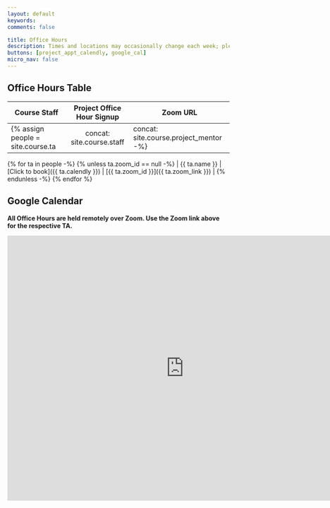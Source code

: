 ```yaml
---
layout: default
keywords:
comments: false

title: Office Hours
description: Times and locations may occasionally change each week; please check this page often.
buttons: [project_appt_calendly, google_cal]
micro_nav: false
---
```


## Office Hours Table <a name="table"></a>

| Course Staff | Project Office Hour Signup | Zoom URL |
|--------------|:--------------------------:|----------|
{% assign people = site.course.ta | concat: site.course.staff | concat: site.course.project_mentor -%}
{% for ta in people -%}
{% unless ta.zoom_id == null -%}
| {{ ta.name }} | [Click to book]({{ ta.calendly }}) | [{{ ta.zoom_id }}]({{ ta.zoom_link }}) |
{% endunless -%}
{% endfor %}

## Google Calendar <a name="calendar"></a>

**All Office Hours are held remotely over Zoom. Use the Zoom link above for the respective TA.**

<div>
<iframe src="https://calendar.google.com/calendar/u/0/embed?src=2085mq43dah8dv92ndoq6un2nc@group.calendar.google.com&ctz=America%2FLos_Angeles" style="border: 0" width="800" height="600" frameborder="0" scrolling="no"></iframe>
</div>
